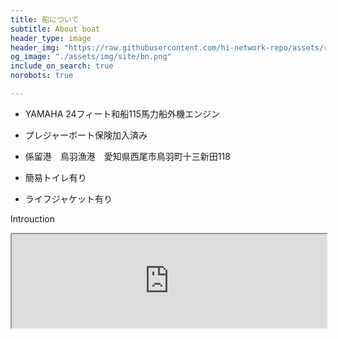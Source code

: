 ```yaml
---
title: 船について
subtitle: About boat
header_type: image
header_img: "https://raw.githubusercontent.com/hi-network-repo/assets/refs/heads/main/hi-network-repo.github.io/assets/image/IMG_3308.JPG"
og_image: "./assets/img/site/bn.png"
include_on_search: true
norobots: true

---
```


- YAMAHA 24フィート和船115馬力船外機エンジン

- プレジャーボート保険加入済み

- 係留港　鳥羽漁港　愛知県西尾市鳥羽町十三新田118

- 簡易トイレ有り

- ライフジャケット有り

Introuction

<iframe src="https://drive.google.com/file/d/1sMLdLAfUfnBDIVJLTzBPKiystm0mzOgf/preview" width="100%" allow="autoplay"></iframe>
